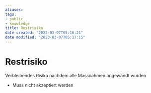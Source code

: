 ```yaml
---
aliases: 
tags: 
- public
- knowledge
title: Restrisiko
date created: "2023-03-07T05:16:21"
date modified: "2023-03-07T05:17:15"
---
```


# Restrisiko

Verbleibendes Risiko nachdem alle Massnahmen angewandt wurden
- Muss nicht akzeptiert werden

